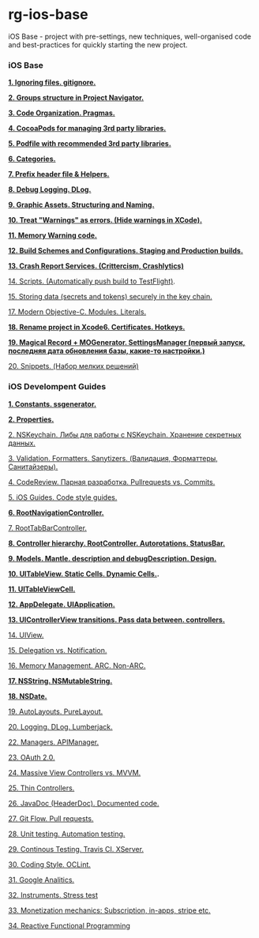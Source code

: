 # rg-ios-base
iOS Base - project with pre-settings, new techniques, well-organised code and best-practices for quickly starting the new project.

### iOS Base

**[1. Ignoring files. gitignore.](https://github.com/arthurigberdin/rg-ios-base/blob/master/Docs/ignoring_files.md)**

**[2. Groups structure in Project Navigator.](https://github.com/arthurigberdin/rg-ios-base/blob/master/Docs/groups_projectnavigator.md)**

**[3. Code Organization. Pragmas.](https://github.com/arthurigberdin/rg-ios-base/blob/master/Docs/structure_code.md)**

**[4. CocoaPods for managing 3rd party libraries.](https://github.com/arthurigberdin/rg-ios-base/blob/master/Docs/cocoapods.md)**

**[5. Podfile with recommended 3rd party libraries.](https://github.com/arthurigberdin/rg-ios-base/blob/master/Docs/podfile_libs.md)**

**[6. Categories.](https://github.com/arthurigberdin/rg-ios-base/blob/master/Docs/worker_categories.md)**

**[7. Prefix header file & Helpers.](https://github.com/arthurigberdin/rg-ios-base/blob/master/Docs/prefix_header_helpers.md)**

**[8. Debug Logging. DLog.](https://github.com/arthurigberdin/rg-ios-base/blob/master/Docs/debug_logging.md)**

**[9. Graphic Assets. Structuring and Naming.](https://github.com/arthurigberdin/rg-ios-base/blob/master/Docs/graphic_assets.md)**

**[10. Treat "Warnings" as errors. (Hide warnings in XCode).](https://github.com/arthurigberdin/rg-ios-base/blob/master/Docs/treat_warnings.md)**

**[11. Memory Warning code.](https://github.com/arthurigberdin/rg-ios-base/blob/master/Docs/memory_warning.md)**

**[12. Build Schemes and Configurations. Staging and Production builds.](https://github.com/arthurigberdin/rg-ios-base/blob/master/Docs/schemes.md)**

**[13. Crash Report Services. (Crittercism, Crashlytics)](https://github.com/arthurigberdin/rg-ios-base/blob/master/Docs/crash_report.md)**

[14. Scripts. (Automatically push build to TestFlight)](https://github.com/arthurigberdin/rg-ios-base/blob/master/Docs/scripts_push_build_testflight.md).

[15. Storing data (secrets and tokens) securely in the key chain.](https://github.com/arthurigberdin/rg-ios-base/blob/master/Docs/securely_store_data.md)

[17. Modern Objective-C. Modules. Literals.](https://github.com/arthurigberdin/rg-ios-base/blob/master/Docs/modern_objc.md)

**[18. Rename project in Xcode6. Certificates. Hotkeys.](https://github.com/arthurigberdin/rg-ios-base/blob/master/Docs/rename_project.md)**

**[19. Magical Record + MOGenerator. SettingsManager (первый запуск, последняя дата обновления базы, какие-то настройки.)](https://github.com/arthurigberdin/rg-ios-base/blob/master/Docs/magicalrecord_mogenerator.md)**

[20. Snippets. (Набор мелких решений)](https://github.com/arthurigberdin/rg-ios-base/blob/master/Docs/snippets.md)


### iOS Develompent Guides

**[1. Constants. ssgenerator.](https://github.com/arthurigberdin/rg-ios-base/blob/master/Docs/constants.md)**

**[2. Properties.](https://github.com/arthurigberdin/rg-ios-base/blob/master/Docs/properties.md)**

[2. NSKeychain. Либы для работы с NSKeychain. Хранение секретных данных.](https://github.com/arthurigberdin/rg-ios-base/blob/master/Docs/keychain.md)

[3. Validation. Formatters. Sanytizers. (Валидация, Форматтеры, Санитайзеры).](https://github.com/arthurigberdin/rg-ios-base/blob/master/Docs/validation.md)

[4. CodeReview. Парная разработка. Pullrequests vs. Commits.](https://github.com/arthurigberdin/rg-ios-base/blob/master/Docs/codereview)

[5. iOS Guides. Code style guides.](https://github.com/arthurigberdin/rg-ios-base/blob/master/Docs/iosguides.md)

**[6. RootNavigationController.](https://github.com/arthurigberdin/rg-ios-base/blob/master/Docs/rootnavcontroller.md)**

[7. RootTabBarController.](https://github.com/arthurigberdin/rg-ios-base/blob/master/Docs/roottabbarcontroller.md)

**[8. Controller hierarchy. RootController. Autorotations. StatusBar.](https://github.com/arthurigberdin/rg-ios-base/blob/master/Docs/controller_hierarchy.md)**

**[9. Models. Mantle. description and debugDescription. Design. ](https://github.com/arthurigberdin/rg-ios-base/blob/master/Docs/models.md)**

**[10. UITableView. Static Cells. Dynamic Cells.](https://github.com/arthurigberdin/rg-ios-base/blob/master/Docs/tableview.md).**

**[11. UITableViewCell.](https://github.com/arthurigberdin/rg-ios-base/blob/master/Docs/tableviewcell.md)**

**[12. AppDelegate. UIApplication.](https://github.com/arthurigberdin/rg-ios-base/blob/master/Docs/appdelegate.md)**

**[13. UIControllerView transitions. Pass data between. controllers.](https://github.com/arthurigberdin/rg-ios-base/blob/master/Docs/controller.md)**

[14. UIView.](https://github.com/arthurigberdin/rg-ios-base/blob/master/Docs/uiview.md)

[15. Delegation vs. Notification.](https://github.com/arthurigberdin/rg-ios-base/blob/master/Docs/delegation-notification.md)

[16. Memory Management. ARC. Non-ARC.](https://github.com/arthurigberdin/rg-ios-base/blob/master/Docs/memory.md)

**[17. NSString. NSMutableString.](https://github.com/arthurigberdin/rg-ios-base/blob/master/Docs/nsstring.md)**

**[18. NSDate.](https://github.com/arthurigberdin/rg-ios-base/blob/master/Docs/date.md)**

[19. AutoLayouts. PureLayout.](https://github.com/arthurigberdin/rg-ios-base/blob/master/Docs/autolayouts.md)

[20. Logging. DLog. Lumberjack.](https://github.com/arthurigberdin/rg-ios-base/blob/master/Docs/logging.md)




[22. Managers. APIManager.](https://github.com/arthurigberdin/rg-ios-base/blob/master/Docs/managers.md)

[23. OAuth 2.0.](https://github.com/arthurigberdin/rg-ios-base/blob/master/Docs/oauth.md)

[24. Massive View Controllers vs. MVVM.](https://github.com/arthurigberdin/rg-ios-base/blob/master/Docs/mvvm.md)

[25. Thin Controllers.](https://github.com/arthurigberdin/rg-ios-base/blob/master/Docs/thin_controllers.md)

[26. JavaDoc (HeaderDoc). Documented code. ](https://github.com/arthurigberdin/rg-ios-base/blob/master/Docs/java_doc.md)

[27. Git Flow. Pull requests.](https://github.com/arthurigberdin/rg-ios-base/blob/master/Docs/git_flow.md)

[28. Unit testing. Automation testing.](https://github.com/arthurigberdin/rg-ios-base/blob/master/Docs/testing.md)

[29. Continous Testing. Travis CI. XServer.](https://github.com/arthurigberdin/rg-ios-base/blob/master/Docs/continous_testing.md)

[30. Coding Style. OCLint.](https://github.com/arthurigberdin/rg-ios-base/blob/master/Docs/coding_style_oclint.md)

[31. Google Analitics.](https://github.com/arthurigberdin/rg-ios-base/blob/master/Docs/google_analitics.md)

[32. Instruments. Stress test](https://github.com/arthurigberdin/rg-ios-base/blob/master/Docs/instruments.md)

[33. Monetization mechanics: Subscription, in-apps, stripe etc.](https://github.com/arthurigberdin/rg-ios-base/blob/master/Docs/monetization.md)

[34. Reactive Functional Programming](https://github.com/arthurigberdin/rg-ios-base/blob/master/Docs/reactive_programming.md)

